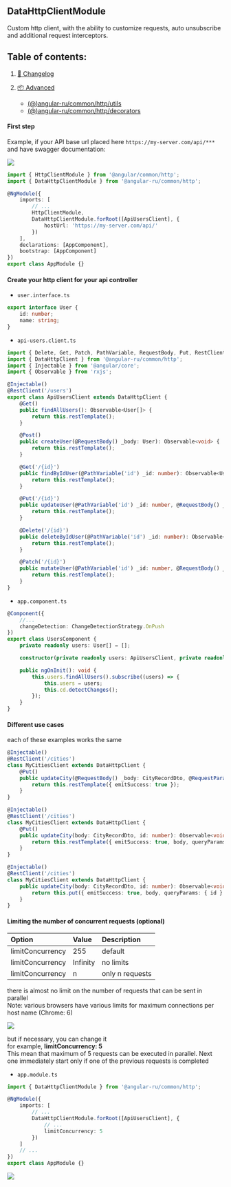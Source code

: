 ## DataHttpClientModule

Custom http client, with the ability to customize requests, auto unsubscribe and additional request interceptors.

## Table of contents:

1. [📖 Changelog](https://github.com/Angular-RU/angular-ru-sdk/blob/master/CHANGELOG.md)
2. [📦 Advanced](#table-of-contents)

    - [(@)angular-ru/common/http/utils](https://github.com/Angular-RU/angular-ru-sdk/blob/master/packages/http/docs/utils.md)
    - [(@)angular-ru/common/http/decorators](https://github.com/Angular-RU/angular-ru-sdk/blob/master/packages/http/docs/decorators.md)

#### First step

Example, if your API base url placed here `https://my-server.com/api/***` and have swagger documentation:

![](https://habrastorage.org/webt/af/bg/n9/afbgn985tehybqdpk2gs1ymq9se.jpeg)

```ts
import { HttpClientModule } from '@angular/common/http';
import { DataHttpClientModule } from '@angular-ru/common/http';

@NgModule({
    imports: [
        // ...
        HttpClientModule,
        DataHttpClientModule.forRoot([ApiUsersClient], {
            hostUrl: 'https://my-server.com/api/'
        })
    ],
    declarations: [AppComponent],
    bootstrap: [AppComponent]
})
export class AppModule {}
```

#### Create your http client for your api controller

-   `user.interface.ts`

```ts
export interface User {
    id: number;
    name: string;
}
```

-   `api-users.client.ts`

```ts
import { Delete, Get, Patch, PathVariable, RequestBody, Put, RestClient } from '@angular-ru/common/http/decorators';
import { DataHttpClient } from '@angular-ru/common/http';
import { Injectable } from '@angular/core';
import { Observable } from 'rxjs';

@Injectable()
@RestClient('/users')
export class ApiUsersClient extends DataHttpClient {
    @Get()
    public findAllUsers(): Observable<User[]> {
        return this.restTemplate();
    }

    @Post()
    public createUser(@RequestBody() _body: User): Observable<void> {
        return this.restTemplate();
    }

    @Get('/{id}')
    public findByIdUser(@PathVariable('id') _id: number): Observable<User> {
        return this.restTemplate();
    }

    @Put('/{id}')
    public updateUser(@PathVariable('id') _id: number, @RequestBody() _body: User): Observable<void> {
        return this.restTemplate();
    }

    @Delete('/{id}')
    public deleteByIdUser(@PathVariable('id') _id: number): Observable<void> {
        return this.restTemplate();
    }

    @Patch('/{id}')
    public mutateUser(@PathVariable('id') _id: number, @RequestBody() _body: Partial<User>): Observable<void> {
        return this.restTemplate();
    }
}
```

-   `app.component.ts`

```ts
@Component({
    //...
    changeDetection: ChangeDetectionStrategy.OnPush
})
export class UsersComponent {
    private readonly users: User[] = [];

    constructor(private readonly users: ApiUsersClient, private readonly cd: ChangeDetectorRef) {}

    public ngOnInit(): void {
        this.users.findAllUsers().subscribe((users) => {
            this.users = users;
            this.cd.detectChanges();
        });
    }
}
```

#### Different use cases

each of these examples works the same

```ts
@Injectable()
@RestClient('/cities')
class MyCitiesClient extends DataHttpClient {
    @Put()
    public updateCity(@RequestBody() _body: CityRecordDto, @RequestParam('id') _id: number): Observable<void> {
        return this.restTemplate({ emitSuccess: true });
    }
}
```

```ts
@Injectable()
@RestClient('/cities')
class MyCitiesClient extends DataHttpClient {
    @Put()
    public updateCity(body: CityRecordDto, id: number): Observable<void> {
        return this.restTemplate({ emitSuccess: true, body, queryParams: { id } });
    }
}
```

```ts
@Injectable()
@RestClient('/cities')
class MyCitiesClient extends DataHttpClient {
    public updateCity(body: CityRecordDto, id: number): Observable<void> {
        return this.put({ emitSuccess: true, body, queryParams: { id } });
    }
}
```

#### Limiting the number of concurrent requests (optional)

| Option           | Value    | Description     |
| :--------------- | :------- | :-------------- |
| limitConcurrency | 255      | default         |
| limitConcurrency | Infinity | no limits       |
| limitConcurrency | n        | only n requests |

there is almost no limit on the number of requests that can be sent in parallel <br> Note: various browsers have various
limits for maximum connections per host name (Chrome: 6)

![](docs/http/limit-concurrency-none.png)

but if necessary, you can change it <br> for example, <b>limitConcurrency: 5</b> <br> This mean that maximum of 5
requests can be executed in parallel. Next one immediately start only if one of the previous requests is completed

-   `app.module.ts`

```ts
import { DataHttpClientModule } from '@angular-ru/common/http';

@NgModule({
    imports: [
        // ...
        DataHttpClientModule.forRoot([ApiUsersClient], {
            // ...
            limitConcurrency: 5
        })
    ]
    // ...
})
export class AppModule {}
```

![](docs/http/limit-concurrency-5.png)
